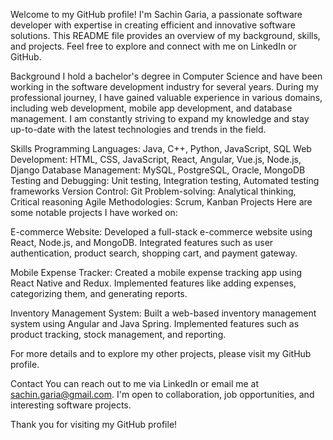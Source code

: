 Welcome to my GitHub profile! I'm Sachin Garia, a passionate software developer with expertise in creating efficient and innovative software solutions. This README file provides an overview of my background, skills, and projects. Feel free to explore and connect with me on LinkedIn or GitHub.

Background
I hold a bachelor's degree in Computer Science and have been working in the software development industry for several years. During my professional journey, I have gained valuable experience in various domains, including web development, mobile app development, and database management. I am constantly striving to expand my knowledge and stay up-to-date with the latest technologies and trends in the field.

Skills
Programming Languages: Java, C++, Python, JavaScript, SQL
Web Development: HTML, CSS, JavaScript, React, Angular, Vue.js, Node.js, Django
Database Management: MySQL, PostgreSQL, Oracle, MongoDB
Testing and Debugging: Unit testing, Integration testing, Automated testing frameworks
Version Control: Git
Problem-solving: Analytical thinking, Critical reasoning
Agile Methodologies: Scrum, Kanban
Projects
Here are some notable projects I have worked on:

E-commerce Website: Developed a full-stack e-commerce website using React, Node.js, and MongoDB. Integrated features such as user authentication, product search, shopping cart, and payment gateway.

Mobile Expense Tracker: Created a mobile expense tracking app using React Native and Redux. Implemented features like adding expenses, categorizing them, and generating reports.

Inventory Management System: Built a web-based inventory management system using Angular and Java Spring. Implemented features such as product tracking, stock management, and reporting.

For more details and to explore my other projects, please visit my GitHub profile.

Contact
You can reach out to me via LinkedIn or email me at sachin.garia@gmail.com. I'm open to collaboration, job opportunities, and interesting software projects.

Thank you for visiting my GitHub profile!
<!---
Sachin-Garia/Sachin-Garia is a ✨ special ✨ repository because its `README.md` (this file) appears on your GitHub profile.
You can click the Preview link to take a look at your changes.
--->
